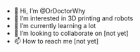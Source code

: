- 👋 Hi, I’m @DrDoctorWhy
- 👀 I’m interested in 3D printing and robots
- 🌱 I’m currently learning a lot
- 💞️ I’m looking to collaborate on [not yet]
- 📫 How to reach me [not yet]

<!---
DrDoctorWhy/DrDoctorWhy is a ✨ special ✨ repository because its `README.md` (this file) appears on your GitHub profile.
You can click the Preview link to take a look at your changes.
--->
